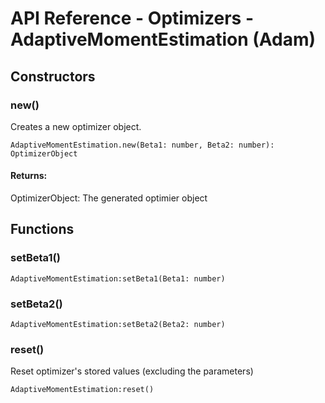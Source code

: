 # API Reference - Optimizers - AdaptiveMomentEstimation (Adam)

## Constructors

### new()

Creates a new optimizer object.

```
AdaptiveMomentEstimation.new(Beta1: number, Beta2: number): OptimizerObject
```
#### Returns:

OptimizerObject: The generated optimier object

## Functions

### setBeta1()

```
AdaptiveMomentEstimation:setBeta1(Beta1: number)
```
### setBeta2()

```
AdaptiveMomentEstimation:setBeta2(Beta2: number)
```

### reset()

Reset optimizer's stored values (excluding the parameters)

```
AdaptiveMomentEstimation:reset()
```


